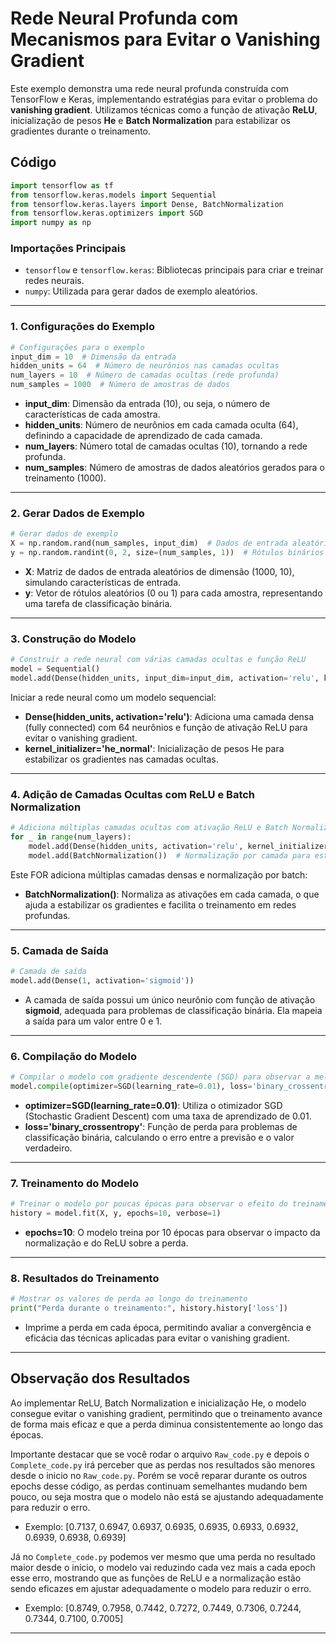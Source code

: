 # Rede Neural Profunda com Mecanismos para Evitar o Vanishing Gradient

Este exemplo demonstra uma rede neural profunda construída com TensorFlow e Keras, implementando estratégias para evitar o problema do **vanishing gradient**. Utilizamos técnicas como a função de ativação **ReLU**, inicialização de pesos **He** e **Batch Normalization** para estabilizar os gradientes durante o treinamento.

## Código

```python
import tensorflow as tf
from tensorflow.keras.models import Sequential
from tensorflow.keras.layers import Dense, BatchNormalization
from tensorflow.keras.optimizers import SGD
import numpy as np
```

### Importações Principais

- `tensorflow` e `tensorflow.keras`: Bibliotecas principais para criar e treinar redes neurais.
- `numpy`: Utilizada para gerar dados de exemplo aleatórios.

---

### 1. Configurações do Exemplo

```python
# Configurações para o exemplo
input_dim = 10  # Dimensão da entrada
hidden_units = 64  # Número de neurônios nas camadas ocultas
num_layers = 10  # Número de camadas ocultas (rede profunda)
num_samples = 1000  # Número de amostras de dados
```

- **input_dim**: Dimensão da entrada (10), ou seja, o número de características de cada amostra.
- **hidden_units**: Número de neurônios em cada camada oculta (64), definindo a capacidade de aprendizado de cada camada.
- **num_layers**: Número total de camadas ocultas (10), tornando a rede profunda.
- **num_samples**: Número de amostras de dados aleatórios gerados para o treinamento (1000).

---

### 2. Gerar Dados de Exemplo

```python
# Gerar dados de exemplo
X = np.random.rand(num_samples, input_dim)  # Dados de entrada aleatórios
y = np.random.randint(0, 2, size=(num_samples, 1))  # Rótulos binários aleatórios
```

- **X**: Matriz de dados de entrada aleatórios de dimensão (1000, 10), simulando características de entrada.
- **y**: Vetor de rótulos aleatórios (0 ou 1) para cada amostra, representando uma tarefa de classificação binária.

---

### 3. Construção do Modelo

```python
# Construir a rede neural com várias camadas ocultas e função ReLU
model = Sequential()
model.add(Dense(hidden_units, input_dim=input_dim, activation='relu', kernel_initializer='he_normal'))
```

Iniciar a rede neural como um modelo sequencial:

- **Dense(hidden_units, activation='relu')**: Adiciona uma camada densa (fully connected) com 64 neurônios e função de ativação ReLU para evitar o vanishing gradient.
- **kernel_initializer='he_normal'**: Inicialização de pesos He para estabilizar os gradientes nas camadas ocultas.

---

### 4. Adição de Camadas Ocultas com ReLU e Batch Normalization

```python
# Adiciona múltiplas camadas ocultas com ativação ReLU e Batch Normalization
for _ in range(num_layers):
    model.add(Dense(hidden_units, activation='relu', kernel_initializer='he_normal'))
    model.add(BatchNormalization())  # Normalização por camada para estabilizar os gradientes
```

Este FOR adiciona múltiplas camadas densas e normalização por batch:

- **BatchNormalization()**: Normaliza as ativações em cada camada, o que ajuda a estabilizar os gradientes e facilita o treinamento em redes profundas.

---

### 5. Camada de Saída

```python
# Camada de saída
model.add(Dense(1, activation='sigmoid'))
```

- A camada de saída possui um único neurônio com função de ativação **sigmoid**, adequada para problemas de classificação binária. Ela mapeia a saída para um valor entre 0 e 1.

---

### 6. Compilação do Modelo

```python
# Compilar o modelo com gradiente descendente (SGD) para observar a melhora no treinamento
model.compile(optimizer=SGD(learning_rate=0.01), loss='binary_crossentropy')
```

- **optimizer=SGD(learning_rate=0.01)**: Utiliza o otimizador SGD (Stochastic Gradient Descent) com uma taxa de aprendizado de 0.01.
- **loss='binary_crossentropy'**: Função de perda para problemas de classificação binária, calculando o erro entre a previsão e o valor verdadeiro.

---

### 7. Treinamento do Modelo

```python
# Treinar o modelo por poucas épocas para observar o efeito do treinamento melhorado
history = model.fit(X, y, epochs=10, verbose=1)
```

- **epochs=10**: O modelo treina por 10 épocas para observar o impacto da normalização e do ReLU sobre a perda.

---

### 8. Resultados do Treinamento

```python
# Mostrar os valores de perda ao longo do treinamento
print("Perda durante o treinamento:", history.history['loss'])
```

- Imprime a perda em cada época, permitindo avaliar a convergência e eficácia das técnicas aplicadas para evitar o vanishing gradient.

---

## Observação dos Resultados

Ao implementar ReLU, Batch Normalization e inicialização He, o modelo consegue evitar o vanishing gradient, permitindo que o treinamento avance de forma mais eficaz e que a perda diminua consistentemente ao longo das épocas.

Importante destacar que se você rodar o arquivo `Raw_code.py` e depois o `Complete_code.py` irá perceber que as perdas nos resultados são menores desde o inicio no `Raw_code.py`. Porém se você reparar durante os outros epochs desse código, as perdas continuam semelhantes mudando bem pouco, ou seja mostra que o modelo não está se ajustando adequadamente para reduzir o erro.
  
  * Exemplo: [0.7137, 0.6947, 0.6937, 0.6935, 0.6935, 0.6933, 0.6932, 0.6939, 0.6938, 0.6939]


Já no `Complete_code.py` podemos ver mesmo que uma perda no resultado maior desde o início, o modelo vai reduzindo cada vez mais a cada epoch esse erro, mostrando que as funções de ReLU e a normalização estão sendo eficazes em ajustar adequadamente o modelo para reduzir o erro.

  * Exemplo: [0.8749, 0.7958, 0.7442, 0.7272, 0.7449, 0.7306, 0.7244, 0.7344, 0.7100, 0.7005]


---
